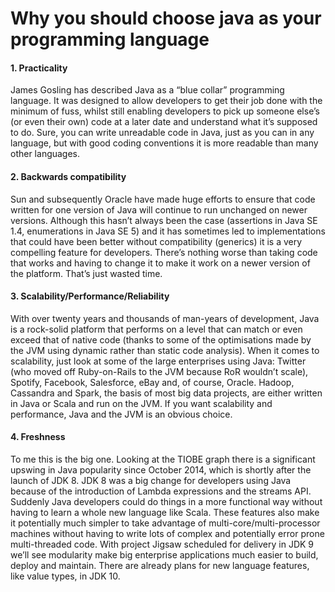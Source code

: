 # Why you should choose java as your programming language

#### 1. Practicality
James Gosling has described Java as a “blue collar” programming language. It was designed to allow developers to get their job done with the minimum of fuss, whilst still enabling developers to pick up someone else’s (or even their own) code at a later date and understand what it’s supposed to do. Sure, you can write unreadable code in Java, just as you can in any language, but with good coding conventions it is more readable than many other languages.

#### 2. Backwards compatibility
Sun and subsequently Oracle have made huge efforts to ensure that code written for one version of Java will continue to run unchanged on newer versions. Although this hasn’t always been the case (assertions in Java SE 1.4, enumerations in Java SE 5) and it has sometimes led to implementations that could have been better without compatibility (generics) it is a very compelling feature for developers. There’s nothing worse than taking code that works and having to change it to make it work on a newer version of the platform. That’s just wasted time.

#### 3. Scalability/Performance/Reliability
With over twenty years and thousands of man-years of development, Java is a rock-solid platform that performs on a level that can match or even exceed that of native code (thanks to some of the optimisations made by the JVM using dynamic rather than static code analysis). When it comes to scalability, just look at some of the large enterprises using Java: Twitter (who moved off Ruby-on-Rails to the JVM because RoR wouldn’t scale), Spotify, Facebook, Salesforce, eBay and, of course, Oracle. Hadoop, Cassandra and Spark, the basis of most big data projects, are either written in Java or Scala and run on the JVM. If you want scalability and performance, Java and the JVM is an obvious choice.

#### 4. Freshness
To me this is the big one. Looking at the TIOBE graph there is a significant upswing in Java popularity since October 2014, which is shortly after the launch of JDK 8. JDK 8 was a big change for developers using Java because of the introduction of Lambda expressions and the streams API. Suddenly Java developers could do things in a more functional way without having to learn a whole new language like Scala. These features also make it potentially much simpler to take advantage of multi-core/multi-processor machines without having to write lots of complex and potentially error prone multi-threaded code. With project Jigsaw scheduled for delivery in JDK 9 we’ll see modularity make big enterprise applications much easier to build, deploy and maintain. There are already plans for new language features, like value types, in JDK 10.

